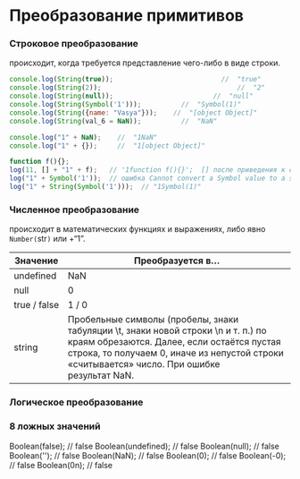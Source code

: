 # Преобразование примитивов

### Строковое преобразование

происходит, когда требуется представление чего-либо в виде строки.

```jsx
console.log(String(true)); 							 //  "true"  
console.log(String(2));  								 //  "2"
console.log(String(null)); 						   //  "null"
console.log(String(Symbol('1'))); 		   //  "Symbol(1)"
console.log(String({name: "Vasya"}));    //  "[object Object]"
console.log(String(val_6 = NaN));   	   //  "NaN"

console.log("1" + NaN);    //  "1NaN"
console.log("1" + {});     //  "1[object Object]"

function f(){};
log(11, [] + "1" + f);   // '1function f(){}';  [] после приведения к строке - ''
log("1" + Symbol('1'));  // ошибка Cannot convert a Symbol value to a string
log("1" + String(Symbol('1')));  // "1Symbol(1)"
```

### Численное преобразование

происходит в математических функциях и выражениях, либо явно `Number(`str`)` или  +“1”.

| Значение | Преобразуется в… |
| --- | --- |
| undefined | NaN |
| null | 0 |
| true / false | 1 / 0 |
| string | Пробельные символы (пробелы, знаки табуляции \t, знаки новой строки \n и т. п.) по краям обрезаются. Далее, если остаётся пустая строка, то получаем 0, иначе из непустой строки «считывается» число. При ошибке результат NaN. |

### Логическое преобразование

### 8 ложных значений

Boolean(false);               // false
Boolean(undefined);     // false
Boolean(null);                // false
Boolean('');                    // false
Boolean(NaN);               // false
Boolean(0);                    // false
Boolean(-0);                  // false
Boolean(0n);                  // false